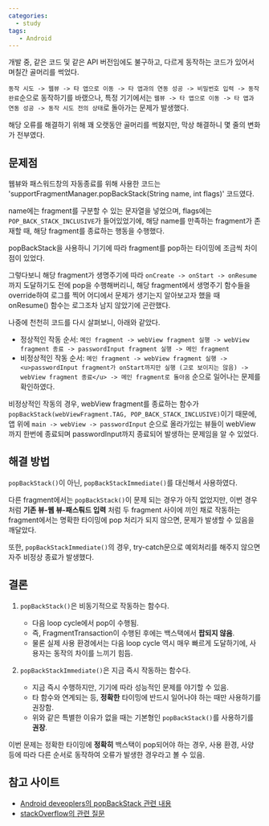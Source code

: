 ```yaml
---
categories: 
  - study
tags:
   - Android
---
```


개발 중, 같은 코드 및 같은 API 버전임에도 불구하고, 다르게 동작하는 코드가 있어서 며칠간 골머리를 썩었다.

`동작 시도 -> 웹뷰 -> 타 앱으로 이동 -> 타 앱과의 연동 성공 -> 비밀번호 입력 -> 동작 완료`순으로 동작하기를 바랬으나, 특정 기기에서는 `웹뷰 -> 타 앱으로 이동 -> 타 앱과 연동 성공 -> 동작 시도 전의 상태`로 돌아가는 문제가 발생했다.

해당 오류를 해결하기 위해 꽤 오랫동안 골머리를 썩혔지만, 막상 해결하니 몇 줄의 변화가 전부였다.


## 문제점

웹뷰와 패스워드창의 자동종료를 위해 사용한 코드는 'supportFragmentManager.popBackStack(String name, int flags)' 코드였다.

name에는 fragment를 구분할 수 있는 문자열을 넣었으며, flags에는 `POP_BACK_STACK_INCLUSIVE`가 들어있었기에, 해당 name를 만족하는 fragment가 존재할 때, 해당 fragment를 종료하는 행동을 수행했다.

popBackStack을 사용하니 기기에 따라 fragment를 pop하는 타이밍에 조금씩 차이점이 있었다.

그렇다보니 해당 fragment가 생명주기에 따라 `onCreate -> onStart -> onResume`까지 도달하기도 전에 pop을 수행해버리니, 해당 fragment에서 생명주기 함수들을 override하여 로그를 찍어 어디에서 문제가 생기는지 알아보고자 했을 때 onResume() 함수는 로그조차 남지 않았기에 곤란했다.


나중에 천천히 코드를 다시 살펴보니, 아래와 같았다.
- 정상적인 작동 순서: `메인 fragment -> webView fragment 실행 -> webView fragment 종료 -> passwordInput fragment 실행 -> 메인 fragment`
- 비정상적인 작동 순서: `메인 fragment -> webView fragment 실행 -> <u>passwordInput fragment가 onStart까지만 실행 (고로 보이지는 않음) -> webView fragment 종료</u> -> 메인 fragment로 돌아옴` 순으로 일어나는 문제를 확인하였다.

비정상적인 작동의 경우, webView fragment를 종료하는 함수가 `popBackStack(webViewFragment.TAG, POP_BACK_STACK_INCLUSIVE)`이기 때문에, 앱 위에 `main -> webView -> passwordInput` 순으로 올라가있는 뷰들이 webView까지 한번에 종료되며 passwordInput까지 종료되어 발생하는 문제임을 알 수 있었다.

## 해결 방법

`popBackStack()`이 아닌, `popBackStackImmediate()`를 대신해서 사용하였다.

다른 fragment에서는 `popBackStack()`이 문제 되는 경우가 아직 없었지만, 이번 경우처럼 **기존 뷰-웹 뷰-패스퉈드 입력** 처럼 두 fragment 사이에 끼인 채로 작동하는 fragment에서는 명확한 타이밍에 pop 처리가 되지 않으면, 문제가 발생할 수 있음을 깨달았다.

또한, `popBackStackImmediate()`의 경우, try-catch문으로 예외처리를 해주지 않으면 자주 비정상 종료가 발생했다.

## 결론

1. `popBackStack()`은 비동기적으로 작동하는 함수다.
    - 다음 loop cycle에서 pop이 수행됨.
    - 즉, FragmentTransaction이 수행된 후에는 백스택에서 **팝되지 않음**.
    - 물론 실제 사용 환경에서는 다음 loop cycle 역시 매우 빠르게 도달하기에, 사용자는 동작의 차이를 느끼기 힘듬.
  
2. `popBackStackImmediate()`은 지금 즉시 작동하는 함수다.
    - 지금 즉시 수행하지만, 기기에 따라 성능적인 문제를 야기할 수 있음.
    - 타 함수와 연계되는 등, **정확한** 타이밍에 반드시 일어나야 하는 때만 사용하기를 권장함.
    - 위와 같은 특별한 이유가 없을 때는 기본형인 `popBackStack()`를 사용하기를 **권장**.
    
이번 문제는 정확한 타이밍에 **정확히** 백스택이 pop되어야 하는 경우, 사용 환경, 사양 등에 따라 다른 순서로 동작하여 오류가 발생한 경우라고 볼 수 있음.

## 참고 사이트

  - [Android deveoplers의 popBackStack 관련 내용](https://developer.android.com/reference/android/app/FragmentManager#popBackStack())
  - [stackOverflow의 관련 질문](https://stackoverflow.com/questions/44655586/difference-between-popbackstackimmediate-vs-popbackstack)
